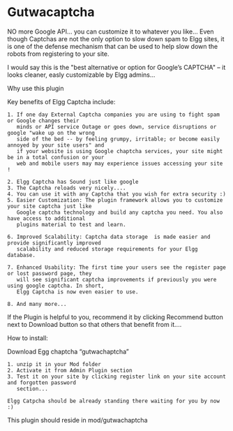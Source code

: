 Gutwacaptcha
============

NO more Google API... you can customize it to whatever you like... Even though Captchas are not the only option 
to slow down spam to Elgg sites, it is one of the defense mechanism that can be used to help slow down the robots 
from registering to your site.

I would say this is the "best alternative or option for Google’s CAPTCHA" – it looks cleaner, easly customizable 
by Elgg admins...

Why use this plugin

Key benefits of Elgg Captcha include:

  
    1. If one day External Captcha companies you are using to fight spam or Google changes their 
       minds or API service Outage or goes down, service disruptions or  google "wake up on the wrong 
       side of the bed -- by feeling grumpy, irritable; or become easily annoyed by your site users" and
       if your website is using Google chaptcha services, your site might be in a total confusion or your 
       web and mobile users may may experience issues accessing your site !
    
    2. Elgg Captcha has Sound just like google
    3. The Captcha reloads very nicely....
    4. You can use it with any Captcha that you wish for extra security :)
    5. Easier Customization: The plugin framework allows you to customize your site captcha just like 
       Google captcha technology and build any captcha you need. You also have access to additional 
       plugins material to test and learn.
       
    6. Improved Scalability: Captcha data storage  is made easier and provide significantly improved 
       scalability and reduced storage requirements for your Elgg database.
       
    7. Enhanced Usability: The first time your users see the register page or lost password page, they
       will see significant captcha improvements if previously you were using google captcha. In short, 
       Elgg Captcha is now even easier to use.
       
    8. And many more...

If the Plugin is helpful to you, recommend it  by clicking Recommend button next to Download button so 
that others that benefit from it....

 

How to install:

Download Egg chaptcha “gutwachaptcha”
    
    1. unzip it in your Mod folder
    2. Activate it from Admin Plugin section
    3. Test it on your site by clicking register link on your site account and forgotten password 
       section... 
    
    Elgg Catpcha should be already standing there waiting for you by now :)


This plugin should reside in mod/gutwachaptcha
    
